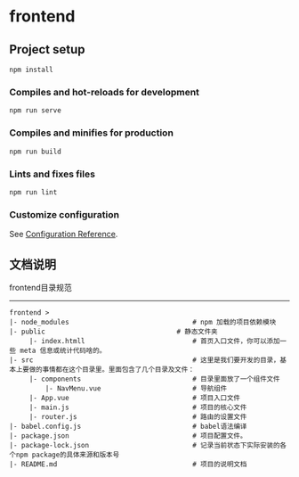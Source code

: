 # frontend

## Project setup
```
npm install
```

### Compiles and hot-reloads for development
```
npm run serve
```

### Compiles and minifies for production
```
npm run build
```

### Lints and fixes files
```
npm run lint
```

### Customize configuration
See [Configuration Reference](https://cli.vuejs.org/config/).

## 文档说明
 frontend目录规范

---

    frontend >
    |- node_modules                               # npm 加载的项目依赖模块
    |- public	                              # 静态文件夹                   
         |- index.htmll                           # 首页入口文件，你可以添加一些 meta 信息或统计代码啥的。
    |- src                                        # 这里是我们要开发的目录，基本上要做的事情都在这个目录里。里面包含了几个目录及文件：
         |- components                            # 目录里面放了一个组件文件
             |- NavMenu.vue                       # 导航组件
         |- App.vue                               # 项目入口文件
         |- main.js                               # 项目的核心文件
         |- router.js                             # 路由的设置文件
    |- babel.config.js                            # babel语法编译
    |- package.json                               # 项目配置文件。
    |- package-lock.json                          # 记录当前状态下实际安装的各个npm package的具体来源和版本号
    |- README.md                                  # 项目的说明文档
